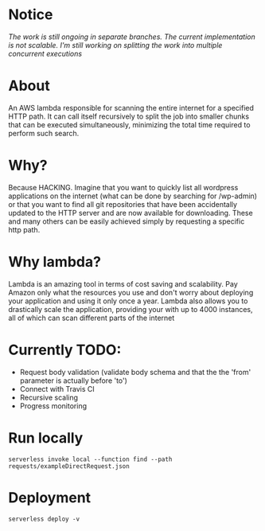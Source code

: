 # Notice

*The work is still ongoing in separate branches. The current implementation is not scalable. I'm still working on splitting the work into multiple concurrent executions*

# About

An AWS lambda responsible for scanning the entire internet for a specified HTTP path.
It can call itself recursively to split the job into smaller chunks that can be executed simultaneously,
minimizing the total time required to perform such search.

# Why?

Because HACKING. Imagine that you want to quickly list all wordpress applications on the internet
(what can be done by searching for <allIPs>/wp-admin) or that you want to find all git repositories
that have been accidentally updated to the HTTP server and are now available for downloading. These and many
others can be easily achieved simply by requesting a specific http path. 

# Why lambda?

Lambda is an amazing tool in terms of cost saving and scalability. Pay Amazon only what the resources you use
and don't worry about deploying your application and using it only once a year.
Lambda also allows you to drastically scale the application, providing your with up to 4000 instances,
all of which can scan different parts of the internet

# Currently TODO:

* Request body validation (validate body schema and that the the 'from' parameter is actually before 'to')
* Connect with Travis CI
* Recursive scaling
* Progress monitoring

# Run locally

```commandline
serverless invoke local --function find --path requests/exampleDirectRequest.json
```

# Deployment 

```commandline
serverless deploy -v
```
